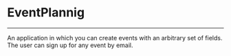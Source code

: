 # EventPlannig
***
An application in which you can create events with an arbitrary set of fields. 
The user can sign up for any event by email. 
